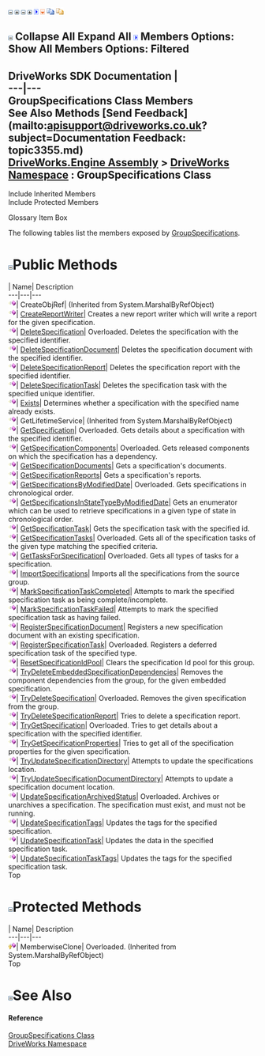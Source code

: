 ![](dotnetimages/collapse.gif) ![](dotnetimages/expand.gif) ![](dotnetimages/collapse.gif) ![](dotnetimages/expand.gif) ![](dotnetimages/drpdown.gif) ![](dotnetimages/drpdown_orange.gif) ![](dotnetimages/copycode.gif) ![](dotnetimages/copycodeHighlight.gif)

![](dotnetimages/collapse.gif) Collapse All Expand All ![](dotnetimages/drpdown.gif) Members Options: Show All  Members Options: Filtered   
---  
DriveWorks SDK Documentation  |   
---|---  
GroupSpecifications Class Members   
See Also Methods [Send Feedback](mailto:apisupport@driveworks.co.uk?subject=Documentation Feedback: topic3355.md)  
[DriveWorks.Engine Assembly](topic2156.md) > [DriveWorks Namespace](topic2159.md) : GroupSpecifications Class  
---  
  
Include Inherited Members    
Include Protected Members  


Glossary Item Box

The following tables list the members exposed by [GroupSpecifications](topic3355.md).

# ![](dotnetimages/collapse.gif)Public Methods

| Name| Description  
---|---|---  
![Public Method](dotnetimages/publicMethod.gif)| CreateObjRef|  (Inherited from System.MarshalByRefObject)  
![Public Method](dotnetimages/publicMethod.gif)| [CreateReportWriter](topic3361.md)| Creates a new report writer which will write a report for the given specification.   
![Public Method](dotnetimages/publicMethod.gif)| [DeleteSpecification](topic3362.md)| Overloaded. Deletes the specification with the specified identifier.   
![Public Method](dotnetimages/publicMethod.gif)| [DeleteSpecificationDocument](topic3365.md)| Deletes the specification document with the specified identifier.   
![Public Method](dotnetimages/publicMethod.gif)| [DeleteSpecificationReport](topic3366.md)| Deletes the specification report with the specified identifier.   
![Public Method](dotnetimages/publicMethod.gif)| [DeleteSpecificationTask](topic3367.md)| Deletes the specification task with the specified unique identifier.   
![Public Method](dotnetimages/publicMethod.gif)| [Exists](topic3368.md)| Determines whether a specification with the specified name already exists.   
![Public Method](dotnetimages/publicMethod.gif)| GetLifetimeService|  (Inherited from System.MarshalByRefObject)  
![Public Method](dotnetimages/publicMethod.gif)| [GetSpecification](topic3369.md)| Overloaded. Gets details about a specification with the specified identifier.   
![Public Method](dotnetimages/publicMethod.gif)| [GetSpecificationComponents](topic3372.md)| Overloaded. Gets released components on which the specification has a dependency.   
![Public Method](dotnetimages/publicMethod.gif)| [GetSpecificationDocuments](topic3375.md)| Gets a specification's documents.   
![Public Method](dotnetimages/publicMethod.gif)| [GetSpecificationReports](topic3376.md)| Gets a specification's reports.   
![Public Method](dotnetimages/publicMethod.gif)| [GetSpecificationsByModifiedDate](topic3377.md)| Overloaded. Gets specifications in chronological order.   
![Public Method](dotnetimages/publicMethod.gif)| [GetSpecificationsInStateTypeByModifiedDate](topic3380.md)| Gets an enumerator which can be used to retrieve specifications in a given type of state in chronological order.   
![Public Method](dotnetimages/publicMethod.gif)| [GetSpecificationTask](topic3381.md)| Gets the specification task with the specified id.   
![Public Method](dotnetimages/publicMethod.gif)| [GetSpecificationTasks](topic3382.md)| Overloaded. Gets all of the specification tasks of the given type matching the specified criteria.   
![Public Method](dotnetimages/publicMethod.gif)| [GetTasksForSpecification](topic3385.md)| Overloaded. Gets all types of tasks for a specification.   
![Public Method](dotnetimages/publicMethod.gif)| [ImportSpecifications](topic3389.md)| Imports all the specifications from the source group.   
![Public Method](dotnetimages/publicMethod.gif)| [MarkSpecificationTaskCompleted](topic3390.md)| Attempts to mark the specified specification task as being complete/incomplete.   
![Public Method](dotnetimages/publicMethod.gif)| [MarkSpecificationTaskFailed](topic3391.md)| Attempts to mark the specified specification task as having failed.   
![Public Method](dotnetimages/publicMethod.gif)| [RegisterSpecificationDocument](topic3392.md)| Registers a new specification document with an existing specification.   
![Public Method](dotnetimages/publicMethod.gif)| [RegisterSpecificationTask](topic3393.md)| Overloaded. Registers a deferred specification task of the specified type.   
![Public Method](dotnetimages/publicMethod.gif)| [ResetSpecificationIdPool](topic3396.md)| Clears the specification Id pool for this group.   
![Public Method](dotnetimages/publicMethod.gif)| [TryDeleteEmbeddedSpecificationDependencies](topic3397.md)| Removes the component dependencies from the group, for the given embedded specification.   
![Public Method](dotnetimages/publicMethod.gif)| [TryDeleteSpecification](topic3398.md)| Overloaded. Removes the given specification from the group.   
![Public Method](dotnetimages/publicMethod.gif)| [TryDeleteSpecificationReport](topic3401.md)| Tries to delete a specification report.   
![Public Method](dotnetimages/publicMethod.gif)| [TryGetSpecification](topic3402.md)| Overloaded. Tries to get details about a specification with the specified identifier.   
![Public Method](dotnetimages/publicMethod.gif)| [TryGetSpecificationProperties](topic3405.md)| Tries to get all of the specification properties for the given specification.   
![Public Method](dotnetimages/publicMethod.gif)| [TryUpdateSpecificationDirectory](topic3406.md)| Attempts to update the specifications location.   
![Public Method](dotnetimages/publicMethod.gif)| [TryUpdateSpecificationDocumentDirectory](topic3407.md)| Attempts to update a specification document location.   
![Public Method](dotnetimages/publicMethod.gif)| [UpdateSpecificationArchivedStatus](topic3408.md)| Overloaded. Archives or unarchives a specification. The specification must exist, and must not be running.   
![Public Method](dotnetimages/publicMethod.gif)| [UpdateSpecificationTags](topic3411.md)| Updates the tags for the specified specification.   
![Public Method](dotnetimages/publicMethod.gif)| [UpdateSpecificationTask](topic3412.md)| Updates the data in the specified specification task.   
![Public Method](dotnetimages/publicMethod.gif)| [UpdateSpecificationTaskTags](topic3413.md)| Updates the tags for the specified specification task.   
Top

# ![](dotnetimages/collapse.gif)Protected Methods

| Name| Description  
---|---|---  
![Protected Method](dotnetimages/protectedMethod.gif)| MemberwiseClone| Overloaded. (Inherited from System.MarshalByRefObject)  
Top

# ![](dotnetimages/collapse.gif)See Also

#### Reference

[GroupSpecifications Class](topic3355.md)   
[DriveWorks Namespace](topic2159.md)


